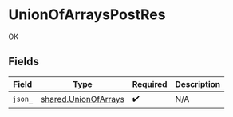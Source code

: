# UnionOfArraysPostRes

OK


## Fields

| Field                                                        | Type                                                         | Required                                                     | Description                                                  |
| ------------------------------------------------------------ | ------------------------------------------------------------ | ------------------------------------------------------------ | ------------------------------------------------------------ |
| `json_`                                                      | [shared.UnionOfArrays](../../models/shared/unionofarrays.md) | :heavy_check_mark:                                           | N/A                                                          |